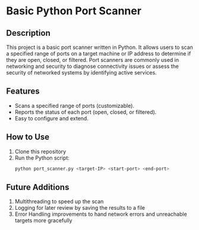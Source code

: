 # Basic Python Port Scanner

## Description
This project is a basic port scanner written in Python. It allows users to scan a specified range of ports on a target machine or IP address to determine if they are open, closed, or filtered. Port scanners are commonly used in networking and security to diagnose connectivity issues or assess the security of networked systems by identifying active services.

## Features
- Scans a specified range of ports (customizable).
- Reports the status of each port (open, closed, or filtered).
- Easy to configure and extend.

## How to Use
1. Clone this repository
2. Run the Python script:
   ```bash
   python port_scanner.py <target-IP> <start-port> <end-port>

## Future Additions
1. Multithreading to speed up the scan
2. Logging for later review by saving the results to a file
3. Error Handling improvements to hand network errors and unreachable targets more gracefully
